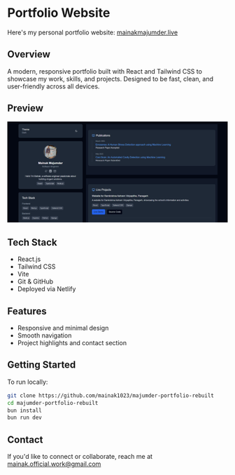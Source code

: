 # Portfolio Website

Here's my personal portfolio website: [mainakmajumder.live](https://mainakmajumder.live)

## Overview

A modern, responsive portfolio built with React and Tailwind CSS to showcase my work, skills, and projects. Designed to be fast, clean, and user-friendly across all devices.

## Preview

![Website Preview](/public/preview.png)

## Tech Stack

* React.js
* Tailwind CSS
* Vite
* Git & GitHub
* Deployed via Netlify

## Features

* Responsive and minimal design
* Smooth navigation
* Project highlights and contact section

## Getting Started

To run locally:

```bash
git clone https://github.com/mainak1023/majumder-portfolio-rebuilt
cd majumder-portfolio-rebuilt
bun install
bun run dev
```

## Contact

If you'd like to connect or collaborate, reach me at [mainak.official.work@gmail.com](mailto:mainak1112@gmail.com)
